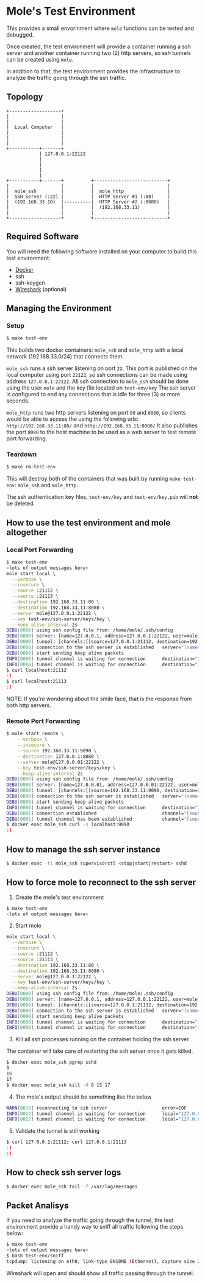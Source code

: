 # Mole's Test Environment

This provides a small envorinment where `mole` functions can be tested and
debugged.

Once created, the test environment will provide a container running a ssh
server and another container running two (2) http servers, so ssh tunnels can
be created using `mole`.

In addition to that, the test environment provides the infrastructure to
analyze the traffic going through the ssh traffic.

## Topology

```ascii
+-------------------+                                 
|                   |
|                   |
|  Local Computer   |
|                   |
|                   |
|                   |
+-----------+-------+                                 
            | 127.0.0.1:22122
            |
            |
            |
            | 
+-----------+-------+          +---------------------------+
|                   |          |                           |
|  mole_ssh         |          |  mole_http                |
|  SSH Server (:22) |          |  HTTP Server #1 (:80)     |
|  (192.168.33.10)  |----------|  HTTP Server #2 (:8080)   |
|                   |          |  (192.168.33.11)          |
|                   |          |                           |
+-------------------+          +---------------------------+
```

## Required Software

You will need the following software installed on your computer to build this
test environment:

* [Docker](https://docs.docker.com/install/)
* ssh
* ssh-keygen
* [Wireshark](https://www.wireshark.org/download.html) (optional)

## Managing the Environment

### Setup

```sh
$ make test-env
```

This builds two docker containers: `mole_ssh` and `mole_http` with a local
network (192.168.33.0/24) that connects them.

`mole_ssh` runs a ssh server listening on port `22`.
This port is published on the local computer using port `22122`, so ssh
connections can be made using address `127.0.0.1:22122`.
All ssh connection to `mole_ssh` should be done using the user `mole` and the
key file located on `test-env/key`
The ssh server is configured to end any connections that is idle for three (3)
or more seconds.

`mole_http` runs two http servers listening on port `80` and `8080`, so clients
would be able to access the using the following urls: `http://192.168.33.11:80/`
and `http://192.168.33.11:8080/`
It also publishes the port `8080` to the host machine to be used as a web server
to test remote port forwarding.

### Teardown

```sh
$ make rm-test-env
```

This will destroy both of the containers that was built by running
`make test-env`: `mole_ssh` and `mole_http`.

The ssh authentication key files, `test-env/key` and `test-env/key,pub` will
**not** be deleted.

## How to use the test environment and mole altogether

### Local Port Forwarding

```sh
$ make test-env
<lots of output messages here>
mole start local \
  --verbose \
  --insecure \
  --source :21112 \
  --source :21113 \
  --destination 192.168.33.11:80 \
  --destination 192.168.33.11:8080 \
  --server mole@127.0.0.1:22122 \
  --key test-env/ssh-server/keys/key \
  --keep-alive-interval 2s
DEBU[0000] using ssh config file from: /home/mole/.ssh/config
DEBU[0000] server: [name=127.0.0.1, address=127.0.0.1:22122, user=mole]
DEBU[0000] tunnel: [channels:[[source=127.0.0.1:21112, destination=192.168.33.11:80] [source=127.0.0.1:21113, destination=192.168.33.11:8080]], server:127.0.0.1:22122]
DEBU[0000] connection to the ssh server is established   server="[name=127.0.0.1, address=127.0.0.1:22122, user=mole]"
DEBU[0000] start sending keep alive packets
INFO[0000] tunnel channel is waiting for connection      destination="192.168.33.11:8080" source="127.0.0.1:21113"
INFO[0000] tunnel channel is waiting for connection      destination="192.168.33.11:80" source="127.0.0.1:21112"
$ curl localhost:21112
:)
$ curl localhost:21113
:)
```

NOTE: If you're wondering about the smile face, that is the response from both 
http servers.

### Remote Port Forwarding

```sh
$ mole start remote \
    --verbose \
    --insecure \
    --source 192.168.33.11:9090 \
    --destination 127.0.0.1:8080 \
    --server mole@127.0.0.01:22122 \
    --key test-env/ssh-server/keys/key \
    --keep-alive-interval 2s
DEBU[0000] using ssh config file from: /home/mole/.ssh/config
DEBU[0000] server: [name=127.0.0.01, address=127.0.0.01:22122, user=mole]
DEBU[0000] tunnel: [channels:[[source=192.168.33.11:9090, destination=127.0.0.1:8080]], server:127.0.0.01:22122]
DEBU[0000] connection to the ssh server is established   server="[name=127.0.0.01, address=127.0.0.01:22122, user=mole]"
DEBU[0000] start sending keep alive packets
INFO[0000] tunnel channel is waiting for connection      destination="127.0.0.1:8080" source="192.168.33.11:9090"
DEBU[0001] connection established                        channel="[source=192.168.33.11:9090, destination=127.0.0.1:8080]"
DEBU[0001] tunnel channel has been established           channel="[source=192.168.33.11:9090, destination=127.0.0.1:8080]" server="[name=127.0.0.01, address=127.0.0.01:22122, user=mole]"
$ docker exec mole_ssh curl -s localhost:9090
:)
```

## How to manage the ssh server instance

```sh
$ docker exec -ti mole_ssh supervisorctl <stop|start|restart> sshd
```

## How to force mole to reconnect to the ssh server

1. Create the mole's test environment

```sh
$ make test-env
<lots of output messages here>
```

2. Start mole

```sh
mole start local \
  --verbose \
  --insecure \
  --source :21112 \
  --source :21113 \
  --destination 192.168.33.11:80 \
  --destination 192.168.33.11:8080 \
  --server mole@127.0.0.1:22122 \
  --key test-env/ssh-server/keys/key \
  --keep-alive-interval 2s
DEBU[0000] using ssh config file from: /home/mole/.ssh/config
DEBU[0000] server: [name=127.0.0.1, address=127.0.0.1:22122, user=mole]
DEBU[0000] tunnel: [channels:[[source=127.0.0.1:21112, destination=192.168.33.11:80] [source=127.0.0.1:21113, destination=192.168.33.11:8080]], server:127.0.0.1:22122]
DEBU[0000] connection to the ssh server is established   server="[name=127.0.0.1, address=127.0.0.1:22122, user=mole]"
DEBU[0000] start sending keep alive packets
INFO[0000] tunnel channel is waiting for connection      destination="192.168.33.11:8080" source="127.0.0.1:21113"
INFO[0000] tunnel channel is waiting for connection      destination="192.168.33.11:80" source="127.0.0.1:21112"
```

3. Kill all ssh processes running on the container holding the ssh server

The container will take care of restarting the ssh server once it gets killed.

```sh
$ docker exec mole_ssh pgrep sshd
8
15
17
$ docker exec mole_ssh kill -9 8 15 17
```

4. The mole's output should be something like the below

```sh
WARN[0019] reconnecting to ssh server                    error=EOF
INFO[0022] tunnel channel is waiting for connection      local="127.0.0.1:21113" remote="192.168.33.11:8080"
INFO[0022] tunnel channel is waiting for connection      local="127.0.0.1:21112" remote="192.168.33.11:80"
```

5. Validate the tunnel is still working

```sh
$ curl 127.0.0.1:21112; curl 127.0.0.1:21113
:)
:)
```

## How to check ssh server logs

```sh
$ docker exec mole_ssh tail -f /var/log/messages
```

## Packet Analisys

If you need to analyze the traffic going through the tunnel, the test
environment provide a handy way to sniff all traffic following the steps below:

```sh
$ make test-env
<lots of output messages here>
$ bash test-env/sniff
tcpdump: listening on eth0, link-type EN10MB (Ethernet), capture size 262144 bytes
```

Wireshark will open and should show all traffic passing through the tunnel.
